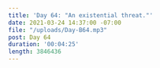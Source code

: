```yaml
---
title: 'Day 64: "An existential threat."'
date: 2021-03-24 14:37:00 -07:00
file: "/uploads/Day-B64.mp3"
post: Day 64
duration: '00:04:25'
length: 3846436
---
```


